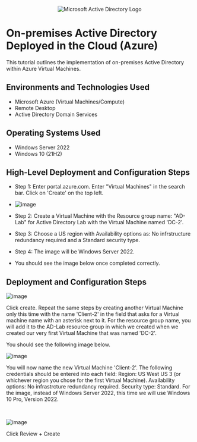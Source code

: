 <p align="center">
<img src="https://i.imgur.com/pU5A58S.png" alt="Microsoft Active Directory Logo"/>
</p>

<h1>On-premises Active Directory Deployed in the Cloud (Azure)</h1>
This tutorial outlines the implementation of on-premises Active Directory within Azure Virtual Machines.<br />


<h2>Environments and Technologies Used</h2>

- Microsoft Azure (Virtual Machines/Compute)
- Remote Desktop
- Active Directory Domain Services

<h2>Operating Systems Used </h2>

- Windows Server 2022
- Windows 10 (21H2)

<h2>High-Level Deployment and Configuration Steps</h2>

- Step 1: Enter portal.azure.com. Enter "Virtual Machines" in the search bar. Click on 'Create' on the top left.
- ![image](https://github.com/Sheen300/configure-ad/assets/150862861/4f88a018-194b-45db-ae51-9734aff6a67a)

- Step 2: Create a Virtual Machine with the Resource group name: "AD-Lab" for Active Directory Lab with the Virtual Machine named 'DC-2'. 
- Step 3: Choose a US region with Availability options as: No infrstructure redundancy required and a Standard security type.
- Step 4: The image will be Windows Server 2022.

- You should see the image below once completed correctly. 

<h2>Deployment and Configuration Steps</h2>

![image](https://github.com/Sheen300/configure-ad/assets/150862861/bb4116f1-162e-4800-aa40-893d92947090)


<p>
Click create. Repeat the same steps by creating another Virtual Machine only this time with the name 'Client-2' in the field that asks for a Virtual machine name with an asterisk next to it. For the resource group name, you will add it to the AD-Lab resource group in which we created when we created our very first Virtual Machine that was named 'DC-2'.  </p>

You should see the following image below. 
<br />

![image](https://github.com/Sheen300/configure-ad/assets/150862861/939d6e3a-44f0-41f7-acab-7be884d4ab97)

<p>
You will now name the new Virtual Machine 'Client-2'. The following credentials should be entered into each field: Region: US West US 3 (or whichever region you chose for the first Virtual Machine). Availability options: No infrastrcture redundancy required. Security type: Standard. For the image, instead of Windows Server 2022, this time we will use Windows 10 Pro, Version 2022. </p>
<br />

![image](https://github.com/Sheen300/configure-ad/assets/150862861/c4ed6818-96c2-4343-92ad-df85b9638d36)
<p>
Click Review + Create </p>
<br />

